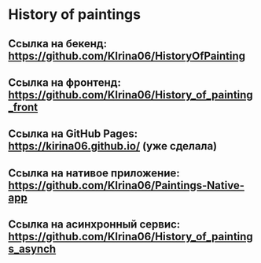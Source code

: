 # History of paintings

## Ссылка на бекенд: https://github.com/KIrina06/HistoryOfPainting

## Ссылка на фронтенд: https://github.com/KIrina06/History_of_painting_front

## Ссылка на GitHub Pages: https://kirina06.github.io/  (уже сделала)

## Ссылка на нативое приложение: https://github.com/KIrina06/Paintings-Native-app

## Ссылка на асинхронный сервис: https://github.com/KIrina06/History_of_paintings_asynch
